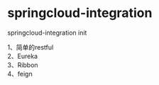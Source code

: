 # springcloud-integration  


springcloud-integration init  

1、简单的restful  
2、Eureka  
3、Ribbon  
4、feign  


